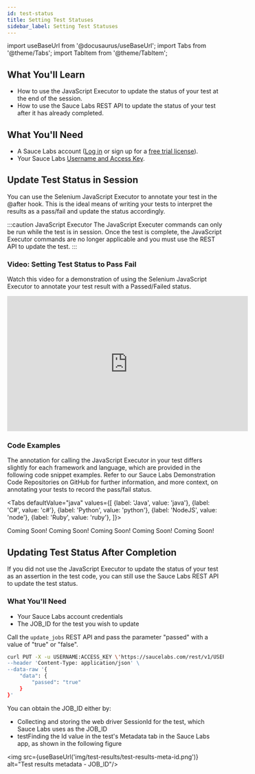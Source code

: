 ```yaml
---
id: test-status
title: Setting Test Statuses
sidebar_label: Setting Test Statuses
---
```


import useBaseUrl from '@docusaurus/useBaseUrl';
import Tabs from '@theme/Tabs';
import TabItem from '@theme/TabItem';

## What You'll Learn
* How to use the JavaScript Executor to update the status of your test at the end of the session.
* How to use the Sauce Labs REST API to update the status of your test after it has already completed.

## What You'll Need
* A Sauce Labs account ([Log in](https://accounts.saucelabs.com/am/XUI/#login/) or sign up for a [free trial license](https://saucelabs.com/sign-up)).
* Your Sauce Labs [Username and Access Key](https://app.saucelabs.com/user-settings).

## Update Test Status in Session
You can use the Selenium JavaScript Executor to annotate your test in the @after hook. This is the ideal means of writing your tests to interpret the results as a pass/fail and update the status accordingly.

:::caution JavaScript Executor
The JavaScript Executer commands can only be run while the test is in session. Once the test is complete, the JavaScript Executor commands are no longer applicable and you must use the REST API to update the test.
:::

### Video: Setting Test Status to Pass Fail
Watch this video for a demonstration of using the Selenium JavaScript Executor to annotate your test result with a Passed/Failed status.

<iframe width="560" height="315" src="https://www.youtube.com/embed/iaKRGjO-L8Y" title="YouTube video player" frameborder="0" allow="accelerometer; autoplay; clipboard-write; encrypted-media; gyroscope; picture-in-picture" allowfullscreen></iframe>

### Code Examples

The annotation for calling the JavaScript Executor in your test differs slightly for each framework and language, which are provided in the following code snippet examples. Refer to our Sauce Labs Demonstration Code Repositories on GitHub for further information, and more context, on annotating your tests to record the pass/fail status.

<Tabs
defaultValue="java"
values={[
    {label: 'Java', value: 'java'},
    {label: 'C#', value: 'c#'},
    {label: 'Python', value: 'python'},
    {label: 'NodeJS', value: 'node'},
    {label: 'Ruby', value: 'ruby'},
]}>

<TabItem value="java">
Coming Soon!
</TabItem>

<TabItem value="c#">
Coming Soon!
</TabItem>

<TabItem value="python">
Coming Soon!
</TabItem>

<TabItem value="node">
Coming Soon!
</TabItem>

<TabItem value="ruby">
Coming Soon!
</TabItem>
</Tabs>


## Updating Test Status After Completion

If you did not use the JavaScript Executor to update the status of your test as an assertion in the test code, you can still use the Sauce Labs REST API to update the test status.

### What You'll Need
* Your Sauce Labs account credentials
* The JOB_ID for the test you wish to update

Call the `update_jobs` REST API and pass the parameter "passed" with a value of "true" or "false".


```bash title="Update Test Status"
curl PUT -X -u USERNAME:ACCESS_KEY \'https://saucelabs.com/rest/v1/USERNAME/jobs/JOB_ID' \
--header 'Content-Type: application/json' \
--data-raw '{
    "data": {
        "passed": "true"
    }
}'
```

You can obtain the JOB_ID either by:

* Collecting and storing the web driver SessionId for the test, which Sauce Labs uses as the JOB_ID
* testFinding the Id value in the test's Metadata tab in the Sauce Labs app, as shown in the following figure

<img src={useBaseUrl('img/test-results/test-results-meta-id.png')} alt="Test results metadata - JOB_ID"/>
